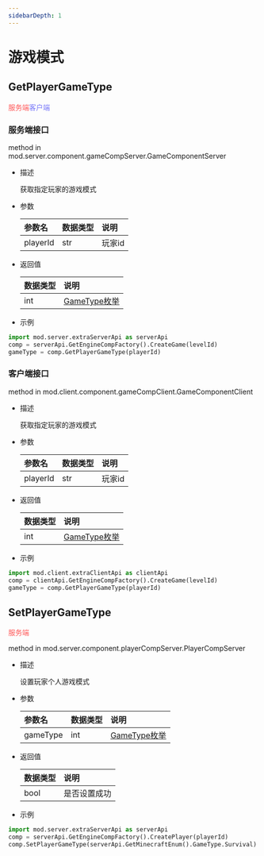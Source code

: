 ```yaml
---
sidebarDepth: 1
---
```

# 游戏模式

## GetPlayerGameType

<span style="display:inline;color:#ff5555">服务端</span><span style="display:inline;color:#7575f9">客户端</span>

### 服务端接口

<span id="s0"></span>
method in mod.server.component.gameCompServer.GameComponentServer

- 描述

    获取指定玩家的游戏模式

- 参数

    | 参数名 | <div style="width: 4em">数据类型</div> | 说明 |
    | :--- | :--- | :--- |
    | playerId | str | 玩家id |

- 返回值

    | <div style="width: 4em">数据类型</div> | 说明 |
    | :--- | :--- |
    | int | [GameType枚举](../../枚举值/GameType.md) |

- 示例

```python
import mod.server.extraServerApi as serverApi
comp = serverApi.GetEngineCompFactory().CreateGame(levelId)
gameType = comp.GetPlayerGameType(playerId)
```



### 客户端接口

<span id="c0"></span>
method in mod.client.component.gameCompClient.GameComponentClient

- 描述

    获取指定玩家的游戏模式

- 参数

    | 参数名 | <div style="width: 4em">数据类型</div> | 说明 |
    | :--- | :--- | :--- |
    | playerId | str | 玩家id |

- 返回值

    | <div style="width: 4em">数据类型</div> | 说明 |
    | :--- | :--- |
    | int | [GameType枚举](../../枚举值/GameType.md) |

- 示例

```python
import mod.client.extraClientApi as clientApi
comp = clientApi.GetEngineCompFactory().CreateGame(levelId)
gameType = comp.GetPlayerGameType(playerId)
```



## SetPlayerGameType

<span style="display:inline;color:#ff5555">服务端</span>

method in mod.server.component.playerCompServer.PlayerCompServer

- 描述

    设置玩家个人游戏模式

- 参数

    | 参数名 | <div style="width: 4em">数据类型</div> | 说明 |
    | :--- | :--- | :--- |
    | gameType | int | [GameType枚举](../../枚举值/GameType.md) |

- 返回值

    | <div style="width: 4em">数据类型</div> | 说明 |
    | :--- | :--- |
    | bool | 是否设置成功 |

- 示例

```python
import mod.server.extraServerApi as serverApi
comp = serverApi.GetEngineCompFactory().CreatePlayer(playerId)
comp.SetPlayerGameType(serverApi.GetMinecraftEnum().GameType.Survival)
```



